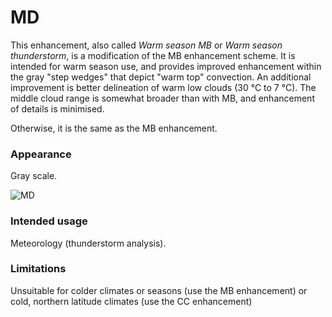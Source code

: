 # MD

This enhancement, also called *Warm season MB* or *Warm season thunderstorm*, is a modification of the MB enhancement scheme. It is intended for warm season use, and provides improved enhancement within the gray "step wedges" that depict "warm top" convection. An additional improvement is better delineation of warm low clouds (30 °C to 7 °C). The middle cloud range is somewhat broader than with MB, and enhancement of details is minimised. 

Otherwise, it is the same as the MB enhancement.

### Appearance

Gray scale.

![MD](lut/cal/WXtoImg-MD.png)

### Intended usage

Meteorology (thunderstorm analysis).

### Limitations

Unsuitable for colder climates or seasons (use the MB enhancement) or cold, northern latitude climates (use the CC enhancement)